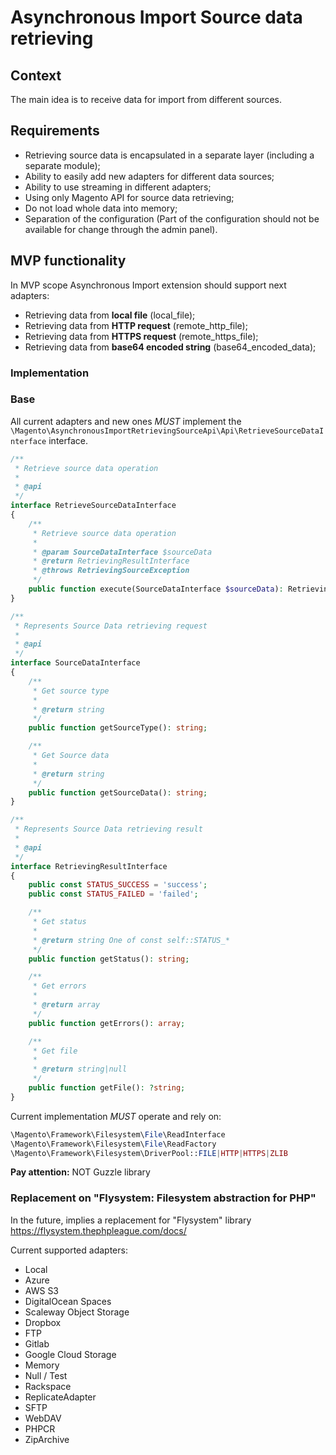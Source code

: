 # Asynchronous Import Source data retrieving

## Context

The main idea is to receive data for import from different sources.

## Requirements
- Retrieving source data is encapsulated in a separate layer (including a separate module);
- Ability to easily add new adapters for different data sources;
- Ability to use streaming in different adapters;
- Using only Magento API for source data retrieving;
- Do not load whole data into memory;
- Separation of the configuration (Part of the configuration should not be available for change through the admin panel).

## MVP functionality

In MVP scope Asynchronous Import extension should support next adapters:
- Retrieving data from **local file** (local_file);
- Retrieving data from **HTTP request** (remote_http_file);
- Retrieving data from **HTTPS request** (remote_https_file);
- Retrieving data from **base64 encoded string** (base64_encoded_data);

### Implementation

### Base

All current adapters and new ones *MUST* implement the `\Magento\AsynchronousImportRetrievingSourceApi\Api\RetrieveSourceDataInterface` interface.

```php
/**
 * Retrieve source data operation
 *
 * @api
 */
interface RetrieveSourceDataInterface
{
    /**
     * Retrieve source data operation
     *
     * @param SourceDataInterface $sourceData
     * @return RetrievingResultInterface
     * @throws RetrievingSourceException
     */
    public function execute(SourceDataInterface $sourceData): RetrievingResultInterface;
}

/**
 * Represents Source Data retrieving request
 *
 * @api
 */
interface SourceDataInterface
{
    /**
     * Get source type
     *
     * @return string
     */
    public function getSourceType(): string;

    /**
     * Get Source data
     *
     * @return string
     */
    public function getSourceData(): string;
}

/**
 * Represents Source Data retrieving result
 *
 * @api
 */
interface RetrievingResultInterface
{
    public const STATUS_SUCCESS = 'success';
    public const STATUS_FAILED = 'failed';

    /**
     * Get status
     *
     * @return string One of const self::STATUS_*
     */
    public function getStatus(): string;

    /**
     * Get errors
     *
     * @return array
     */
    public function getErrors(): array;

    /**
     * Get file
     *
     * @return string|null
     */
    public function getFile(): ?string;
}
```

Current implementation *MUST* operate and rely on:
```php
\Magento\Framework\Filesystem\File\ReadInterface
\Magento\Framework\Filesystem\File\ReadFactory
\Magento\Framework\Filesystem\DriverPool::FILE|HTTP|HTTPS|ZLIB
```
**Pay attention:** NOT Guzzle library


### Replacement on "Flysystem: Filesystem abstraction for PHP"
In the future, implies a replacement for "Flysystem" library
https://flysystem.thephpleague.com/docs/

Current supported adapters:
- Local
- Azure
- AWS S3
- DigitalOcean Spaces
- Scaleway Object Storage
- Dropbox
- FTP
- Gitlab
- Google Cloud Storage
- Memory
- Null / Test
- Rackspace
- ReplicateAdapter
- SFTP
- WebDAV
- PHPCR
- ZipArchive

